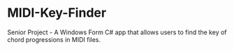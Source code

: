 # MIDI-Key-Finder
Senior Project - A Windows Form C# app that allows users to find the key of chord progressions in MIDI files.

